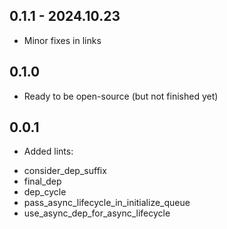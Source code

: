 ## 0.1.1 - 2024.10.23

* Minor fixes in links

## 0.1.0

* Ready to be open-source (but not finished yet)

## 0.0.1

* Added lints:

- consider_dep_suffix
- final_dep
- dep_cycle
- pass_async_lifecycle_in_initialize_queue
- use_async_dep_for_async_lifecycle
